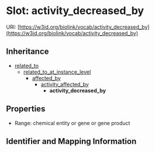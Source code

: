 # Slot: activity_decreased_by

URI: [https://w3id.org/biolink/vocab/activity_decreased_by](https://w3id.org/biolink/vocab/activity_decreased_by)




## Inheritance

* [related_to](related_to.md)
    * [related_to_at_instance_level](related_to_at_instance_level.md)
        * [affected_by](affected_by.md)
            * [activity_affected_by](activity_affected_by.md)
                * **activity_decreased_by**



## Properties

 * Range: chemical entity or gene or gene product



## Identifier and Mapping Information





